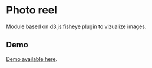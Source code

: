 # Photo reel

Module based on [d3.js fisheye plugin](https://github.com/d3/d3-plugins/tree/master/fisheye) to vizualize images.

## Demo
[Demo available here](https://nitoloz.github.io/photo-reel/).

